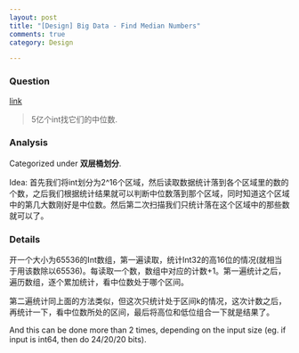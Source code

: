 ```yaml
---
layout: post
title: "[Design] Big Data - Find Median Numbers"
comments: true
category: Design

---
```


### Question 

[link](http://blog.csdn.net/v_july_v/article/details/7382693)

> 5亿个int找它们的中位数.

### Analysis

Categorized under __双层桶划分__.

Idea: 首先我们将int划分为2^16个区域，然后读取数据统计落到各个区域里的数的个数，之后我们根据统计结果就可以判断中位数落到那个区域，同时知道这个区域中的第几大数刚好是中位数。然后第二次扫描我们只统计落在这个区域中的那些数就可以了。

### Details

开一个大小为65536的Int数组，第一遍读取，统计Int32的高16位的情况(就相当于用该数除以65536)。每读取一个数，数组中对应的计数+1。第一遍统计之后，遍历数组，逐个累加统计，看中位数处于哪个区间。

第二遍统计同上面的方法类似，但这次只统计处于区间k的情况，这次计数之后，再统计一下，看中位数所处的区间，最后将高位和低位组合一下就是结果了。

And this can be done more than 2 times, depending on the input size (eg. if input is int64, then do 24/20/20 bits).
